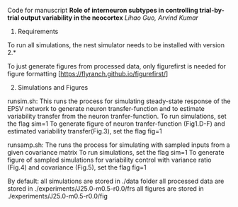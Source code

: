 Code for manuscript
**Role of interneuron subtypes in controlling trial-by-trial output variability in the neocortex**
*Lihao Guo, Arvind Kumar*


1. Requirements

To run all simulations, the nest simulator needs to be installed with version 2.*

To just generate figures from processed data, only figurefirst is needed for figure formatting [https://flyranch.github.io/figurefirst/]

2. Simulations and Figures

runsim.sh:
This runs the process for simulating steady-state response of the EPSV network to generate neuron transfer-function and to estimate variability transfer from the neuron tranfer-function.
To run simulations, set the flag sim=1
To generate figure of neuron tranfer-function (Fig1.D-F) and estimated variability transfer(Fig.3), set the flag fig=1

runsamp.sh:
The runs the process for simulating with sampled inputs from a given covariance matrix
To run simulations, set the flag sim=1
To generate figure of sampled simulations for variability control with variance ratio (Fig.4) and covariance (Fig.5), set the flag fig=1

By default:
    all simulations are stored in ./data folder
    all processed data are stored in ./experiments/J25.0-m0.5-r0.0/frs
    all figures are stored in ./experiments/J25.0-m0.5-r0.0/fig
